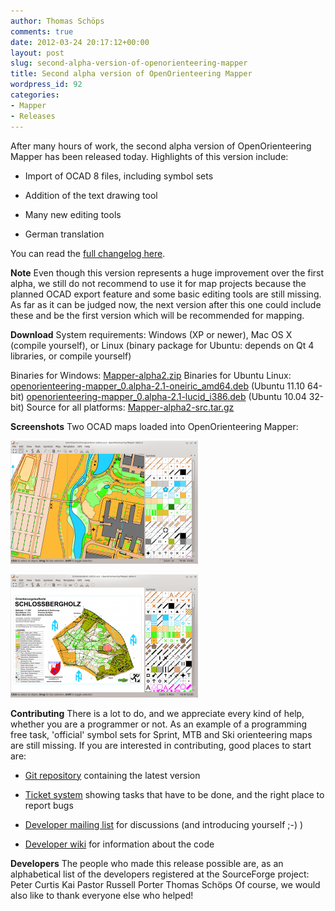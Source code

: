 ```yaml
---
author: Thomas Schöps
comments: true
date: 2012-03-24 20:17:12+00:00
layout: post
slug: second-alpha-version-of-openorienteering-mapper
title: Second alpha version of OpenOrienteering Mapper
wordpress_id: 92
categories:
- Mapper
- Releases
---
```


After many hours of work, the second alpha version of OpenOrienteering Mapper has been released today. Highlights of this version include:



	
  * Import of OCAD 8 files, including symbol sets

	
  * Addition of the text drawing tool

	
  * Many new editing tools

	
  * German translation


You can read the [full changelog here](/assets/2012/alpha2-changes.txt).

**Note**
Even though this version represents a huge improvement over the first alpha, we still do not recommend to use it for map projects because the planned OCAD export feature and some basic editing tools are still missing. As far as it can be judged now, the next version after this one could include these and be the first version which will be recommended for mapping.

**Download**
System requirements: Windows (XP or newer), Mac OS X (compile yourself), or Linux (binary package for Ubuntu: depends on Qt 4 libraries, or compile yourself)

Binaries for Windows: [Mapper-alpha2.zip](http://sourceforge.net/projects/oorienteering/files/Mapper/0.2.alpha2/Mapper-alpha2.zip/download)
Binaries for Ubuntu Linux:
[ openorienteering-mapper_0.alpha-2.1-oneiric_amd64.deb](http://sourceforge.net/projects/oorienteering/files/Mapper/0.2.alpha2/openorienteering-mapper_0.alpha-2.1-oneiric_amd64.deb/download) (Ubuntu 11.10 64-bit)
[ openorienteering-mapper_0.alpha-2.1-lucid_i386.deb](http://sourceforge.net/projects/oorienteering/files/Mapper/0.2.alpha2/openorienteering-mapper_0.alpha-2.1-lucid_i386.deb/download) (Ubuntu 10.04 32-bit)
Source for all platforms: [Mapper-alpha2-src.tar.gz](http://sourceforge.net/projects/oorienteering/files/Mapper/0.2.alpha2/Mapper-alpha2-src.tar.gz/download)

**Screenshots**
Two OCAD maps loaded into OpenOrienteering Mapper:

[![](/assets/2012/alpha2-screenshot1-300x197.png)](/assets/2012/alpha2-screenshot1.png)

[![](/assets/2012/alpha2-screenshot2-300x197.png)](/assets/2012/alpha2-screenshot2.png)

**Contributing**
There is a lot to do, and we appreciate every kind of help, whether you are a programmer or not. As an example of a programming free task, 'official' symbol sets for Sprint, MTB and Ski orienteering maps are still missing. If you are interested in contributing, good places to start are:



	
  * [Git repository](https://sourceforge.net/p/oorienteering/code/) containing the latest version

	
  * [Ticket system](https://sourceforge.net/p/oorienteering/tickets/) showing tasks that have to be done, and the right place to report bugs

	
  * [Developer mailing list](https://lists.sourceforge.net/lists/listinfo/oorienteering-devel) for discussions (and introducing yourself ;-) )

	
  * [Developer wiki](https://sourceforge.net/apps/mediawiki/oorienteering/index.php?title=Main_Page) for information about the code


**Developers**
The people who made this release possible are, as an alphabetical list of the developers registered at the SourceForge project:
Peter Curtis
Kai Pastor
Russell Porter
Thomas Schöps
Of course, we would also like to thank everyone else who helped!
